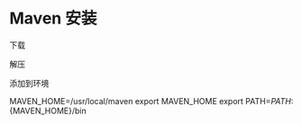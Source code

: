 # Maven 安装

下载

解压

添加到环境

MAVEN_HOME=/usr/local/maven
export MAVEN_HOME
export PATH=${PATH}:${MAVEN_HOME}/bin